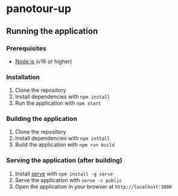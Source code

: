 # panotour-up
 
## Running the application

### Prerequisites

- [Node.js](https://nodejs.org/en/) (v16 or higher)

### Installation

1. Clone the repository
2. Install dependencies with `npm install`
3. Run the application with `npm start`

### Building the application

1. Clone the repository
2. Install dependencies with `npm install`
3. Build the application with `npm run build`

### Serving the application (after building)

1. Install [serve](https://www.npmjs.com/package/serve) with `npm install -g serve`
2. Serve the application with `serve -s public`
3. Open the application in your browser at `http://localhost:3000`

